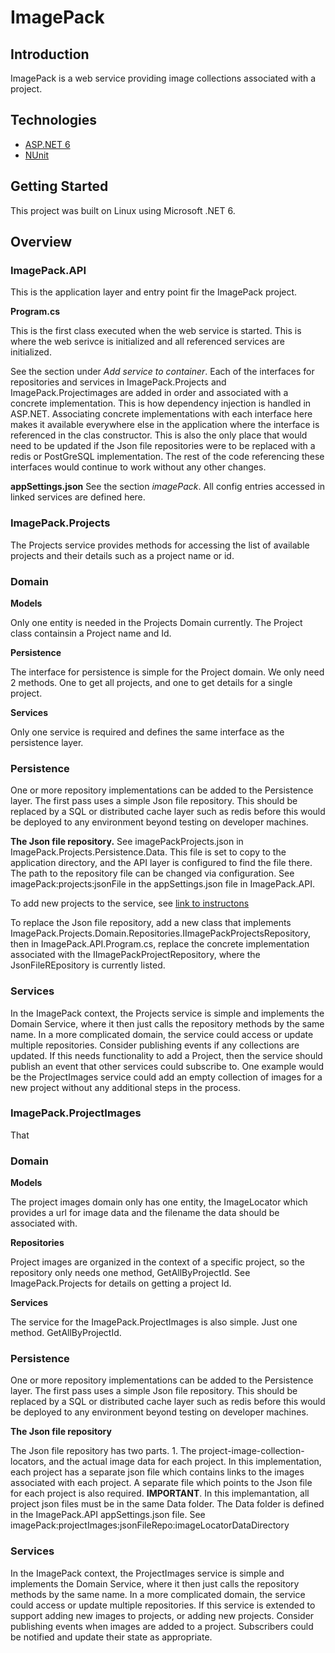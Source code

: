 # ImagePack

## Introduction
ImagePack is a web service providing image collections associated with a project.

## Technologies

- [ASP.NET 6](https://docs.microsoft.com/en-us/aspnet/core/introduction-to-aspnet-core?view=aspnetcore-6.0)
- [NUnit](https://nunit.org/)


## Getting Started
This project was built on Linux using Microsoft .NET 6.





## Overview

### ImagePack.API
This is the application layer and entry point fir the ImagePack project. 

**Program.cs**

This is the first class executed when the web service is started. 
This is where the web serivce is initialized and all referenced services are initialized. 

See the section under *Add service to container*. Each of the interfaces for repositories and services in ImagePack.Projects and ImagePack.Projectimages are added in order and associated with a concrete implementation. This is how dependency injection is handled in ASP.NET. Associating concrete implementations with each interface here makes it available everywhere else in the application where the interface is referenced in the clas constructor. This is also the only place that would need to be updated if the Json file repositories were to be replaced with a redis or PostGreSQL implementation. The rest of the code referencing these interfaces would continue to work without any other changes.

**appSettings.json**
See the section *imagePack*. All config entries accessed in linked services are defined here.



### ImagePack.Projects
The Projects service provides methods for accessing the list of available projects and their details such as a project name or id.

### Domain
**Models**

Only one entity is needed in the Projects Domain currently. The Project class containsin a Project name and Id. 

**Persistence**

The interface for persistence is simple for the Project domain. We only need 2 methods. One to get all projects, and one to get details for a single project. 

**Services**

Only one service is required and defines the same interface as the persistence layer.


### Persistence
One or more repository implementations can be added to the Persistence layer. The first pass uses a simple Json file repository. This should be replaced by a SQL or distributed cache layer such as redis before this would be deployed to any environment beyond testing on developer machines.

**The Json file repository.**
 See imagePackProjects.json in ImagePack.Projects.Persistence.Data. This file is set to copy to the application directory, and the API layer is configured to find the file there. The path to the repository file can be changed via configuration. See imagePack:projects:jsonFile in the appSettings.json file in ImagePack.API.

 To add new projects to the service, see [link to instructons](instructions)

To replace the Json file repository, add a new class that implements ImagePack.Projects.Domain.Repositories.IImagePackProjectsRepository,
 then in ImagePack.API.Program.cs, replace the  concrete implementation associated with the IImagePackProjectRepository, where the JsonFileREpository is currently listed.


### Services
In the ImagePack context, the Projects service is simple and implements the Domain Service, where it then just calls the repository methods by the same name. In a more complicated domain, the service could access or update multiple repositories. Consider publishing events if any collections are updated. If this needs functionality to add a Project, then the service should publish an event that other services could subscribe to. One example would be the ProjectImages service could add an empty collection of images for a new project without any additional steps in the process.


### ImagePack.ProjectImages
That

### Domain
**Models**

The project images domain only has one entity, the ImageLocator which provides a url for image data and the filename the data should be associated with. 


**Repositories**

Project images are organized in the context of a specific project, so the repository only needs one method, GetAllByProjectId. See ImagePack.Projects for details on getting a project Id.

**Services**

The service for the ImagePack.ProjectImages is also simple. Just one method. GetAllByProjectId. 


### Persistence
One or more repository implementations can be added to the Persistence layer. The first pass uses a simple Json file repository. This should be replaced by a SQL or distributed cache layer such as redis before this would be deployed to any environment beyond testing on developer machines.

**The Json file repository**

The Json file repository has two parts. 1. The project-image-collection-locators, and the actual image data for each project.
In this implementation, each project has a separate json file which contains links to the images associated with each project. A separate file which points to the Json file for each project is also required. **IMPORTANT**. In this implemantation, all project json files must be in the same Data folder. The Data folder is defined in the ImagePack.API appSettings.json file. See imagePack:projectImages:jsonFileRepo:imageLocatorDataDirectory

### Services
In the ImagePack context, the ProjectImages service is simple and implements the Domain Service, where it then just calls the repository methods by the same name. In a more complicated domain, the service could access or update multiple repositories. If this service is extended to support adding new images to projects, or adding new projects. 
Consider publishing events when images are added to a project. Subscribers could be notified and update their state as appropriate.






